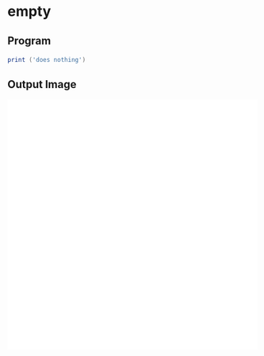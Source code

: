 # empty

## Program

```lua
print ('does nothing')

```
## Output Image

![Turtle Output](../images/sample_empty.png)

